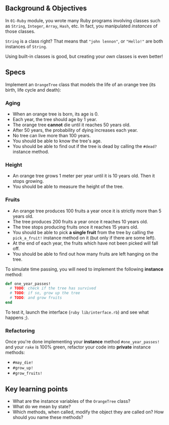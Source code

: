 ## Background & Objectives

In `01-Ruby` module, you wrote many Ruby programs involving classes such as `String`, `Integer`, `Array`, `Hash`, etc. In fact, you manipulated *instances* of those classes.

`String` is a class right? That means that `"john lennon"`, or `"Hello!"` are both instances of `String`.

Using built-in classes is good, but creating your *own* classes is even better!

## Specs

Implement an `OrangeTree` class that models the life of an orange tree (its birth, life cycle and death):

### Aging
- When an orange tree is born, its age is 0.
- Each year, the tree should age by 1 year.
- The orange tree **cannot** die until it reaches 50 years old.
- After 50 years, the probability of dying increases each year.
- No tree can live more than 100 years.
- You should be able to know the tree's age.
- You should be able to find out if the tree is dead by calling the `#dead?` instance method.

### Height
- An orange tree grows 1 meter per year until it is 10 years old. Then it stops growing.
- You should be able to measure the height of the tree.

### Fruits
- An orange tree produces 100 fruits a year once it is strictly more than 5 years old.
- The tree produces 200 fruits a year once it reaches 10 years old.
- The tree stops producing fruits once it reaches 15 years old.
- You should be able to pick **a single fruit** from the tree by calling the `pick_a_fruit!` instance method on it (but only if there are some left).
- At the end of each year, the fruits which have not been picked will fall off.
- You should be able to find out how many fruits are left hanging on the tree.

To simulate time passing, you will need to implement the following **instance** method:

```ruby
def one_year_passes!
  # TODO: check if the tree has survived
  # TODO: if so, grow up the tree
  # TODO: and grow fruits
end
```

To test it, launch the interface (`ruby lib/interface.rb`) and see what happens ;).

### Refactoring

Once you're done implementing your **instance** method `#one_year_passes!` and your `rake` is 100% green, refactor your code into **private** instance methods:
- `#may_die!`
- `#grow_up!`
- `#grow_fruits!`

## Key learning points

- What are the instance variables of the `OrangeTree` class?
- What do we mean by state?
- Which methods, when called, modify the object they are called on? How should you name these methods?

